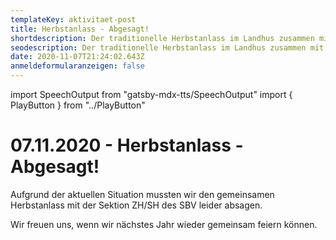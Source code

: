 ```yaml
---
templateKey: aktivitaet-post
title: Herbstanlass - Abgesagt!
shortdescription: Der traditionelle Herbstanlass im Landhus zusammen mit dem SBV.
seodescription: Der traditionelle Herbstanlass im Landhus zusammen mit dem SBV.
date: 2020-11-07T21:24:02.643Z
anmeldeformularanzeigen: false
---
```

import SpeechOutput from "gatsby-mdx-tts/SpeechOutput"
import { PlayButton } from "../PlayButton"

<SpeechOutput id="aktivitaet-herbstanlass-2020" customPlayButton={PlayButton}>

# 07.11.2020 - Herbstanlass - Abgesagt! 

Aufgrund der aktuellen Situation mussten wir den gemeinsamen Herbstanlass mit der Sektion ZH/SH des SBV leider absagen. 

Wir freuen uns, wenn wir nächstes Jahr wieder gemeinsam feiern können. 


</SpeechOutput>